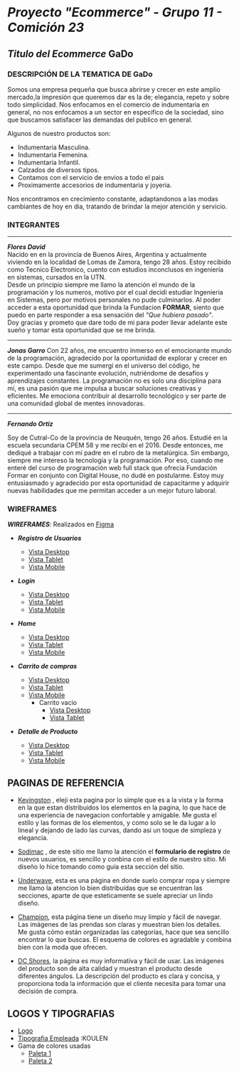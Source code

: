 # **_Proyecto "Ecommerce" - Grupo 11 - Comición 23_**

## _Titulo del Ecommerce_ **GaDo**

### DESCRIPCIÓN DE LA TEMATICA DE GaDo

Somos una empresa pequeña que busca abrirse y crecer en este amplio mercado,la impresión que queremos dar es la de; elegancia, repeto y sobre todo simplicidad. Nos enfocamos en el comercio de indumentaria en general, no nos enfocamos a un sector en especifico de la sociedad, sino que buscamos satisfacer las demandas del publico en general.

Algunos de nuestro productos son:

- Indumentaria Masculina.
- Indumentaria Femenina.
- Indumentaria Infantil.
- Calzados de diversos tipos.
- Contamos con el servicio de envios a todo el pais
- Proximamente accesorios de indumentaria y joyeria.

Nos encontramos en crecimiento constante, adaptandonos a las modas cambiantes de hoy en dia, tratando de brindar la mejor atención y servicio.

### **INTEGRANTES**

---

**_Flores David_**  
Nacido en en la provincia de Buenos Aires, Argentina y actualmente viviendo en la localidad de Lomas de Zamora, tengo 28 años. Estoy recibido como Tecnico Electronico, cuento con estudios inconclusos en ingenieria en sistemas, cursados en la UTN.  
Desde un principio siempre me llamo la atención el mundo de la programación y los numeros, motivo por el cual decidi estudiar Ingenieria en Sistemas, pero por motivos personales no pude culminarlos. Al poder acceder a esta oportunidad que brinda la Fundacion **FORMAR**, siento que puedo en parte responder a esa sensación del _"Que hubiera pasado"_.  
Doy gracias y prometo que dare todo de mi para poder llevar adelante este sueño y tomar esta oportunidad que se me brinda.

---

**_Jonas Garro_**
Con 22 años, me encuentro inmerso en el emocionante mundo de la programación, agradecido por la oportunidad de explorar y crecer en este campo. Desde que me sumergí en el universo del código, he experimentado una fascinante evolución, nutriéndome de desafíos y aprendizajes constantes.
La programación no es solo una disciplina para mí, es una pasión que me impulsa a buscar soluciones creativas y eficientes. Me emociona contribuir al desarrollo tecnológico y ser parte de una comunidad global de mentes innovadoras.

---

**_Fernando Ortiz_**

Soy de Cutral-Co de la provincia de Neuquén, tengo 26 años. Estudié en la escuela secundaria CPEM 58 y me recibí en el 2016. Desde entonces, me dediqué a trabajar con mi padre en el rubro de la metalúrgica. Sin embargo, siempre me intereso la tecnología y la programación. Por eso, cuando me enteré del curso de programación web full stack que ofrecía Fundación Formar en conjunto con Digital House, no dudé en postularme. Estoy muy entusiasmado y agradecido por esta oportunidad de capacitarme y adquirir nuevas habilidades que me permitan acceder a un mejor futuro laboral.

### **WIREFRAMES**

**_WIREFRAMES_**: Realizados en [Figma](https://www.figma.com/file/6krQTkdRT4g8fRSEQ7532B/Pagina-Responsive?type=design&node-id=0%3A1&mode=design&t=mYLnF9MoTCkmBkOz-1)

- **_Registro de Usuarios_**

  - [Vista Desktop](/wireframes/desktop/registro.png)
  - [Vista Tablet](/wireframes/tablet/registro.png)
  - [Vista Mobile](/wireframes/mobile/registro.png)

- **_Login_**

  - [Vista Desktop](/wireframes/desktop/login.png)
  - [Vista Tablet](/wireframes/tablet/login.png)
  - [Vista Mobile](/wireframes/mobile/login.png)

- **_Home_**

  - [Vista Desktop](/wireframes/desktop/home.png)
  - [Vista Tablet](/wireframes/tablet/home.png)
  - [Vista Mobile](/wireframes/mobile/home.png)

- **_Carrito de compras_**
  - [Vista Desktop](/wireframes/desktop/carrito.png)
  - [Vista Tablet](/wireframes/tablet/Carrito.png)
  - [Vista Mobile](/wireframes/mobile/carrito.png)
    - Carrito vacio
      - [Vista Desktop](/wireframes/desktop/Carrito%20vacio.png)
      - [Vista Tablet](/wireframes/tablet/Carrito%20vacio.png)

- **_Detalle de Producto_**
  - [Vista Desktop](/wireframes/desktop/producto.png)
  - [Vista Tablet](/wireframes/tablet/producto.png)
  - [Vista Mobile](/wireframes/mobile/producto.png)

## PAGINAS DE REFERENCIA

- [Kevingston](https://www.kevingston.com/) , eleji esta pagina por lo simple que es a la vista y la forma en la que estan distribuidos los elementos en la pagina, lo que hace de una experiencia de navegacion confortable y amigable. Me gusta el estilo y las formas de los elementos, y como solo se le da lugar a lo lineal y dejando de lado las curvas, dando asi un toque de simpleza y elegancia.

- [Sodimac](https://www.sodimac.com.ar/sodimac-ar/myaccount/register/personal) , de este sitio me llamo la atención el **formulario de registro** de nuevos usuarios, es sencillo y conbina con el estilo de nuestro sitio. Mi diseño lo hice tomando como guía esta sección del sitio.

- [Underwave](https://underwavebrand.com/), esta es una página en donde suelo comprar ropa y siempre me llamo la atencion lo bien distribuidas que se encuentran las secciones, aparte de que esteticamente se suele apreciar un lindo diseño.

- [Champion](https://www.champion.com/), esta página tiene un diseño muy limpio y fácil de navegar. Las imágenes de las prendas son claras y muestran bien los detalles. Me gusta cómo están organizadas las categorías, hace que sea sencillo encontrar lo que buscas. El esquema de colores es agradable y combina bien con la moda que ofrecen.

- [DC Shores](https://www.dcshoes.com.ar/), la página es muy informativa y fácil de usar. Las imágenes del producto son de alta calidad y muestran el producto desde diferentes ángulos. La descripción del producto es clara y concisa, y proporciona toda la información que el cliente necesita para tomar una decisión de compra.
## LOGOS Y TIPOGRAFIAS

- [Logo](</desing/logo/Frame%2017%20(1).png>)
- [Tipografia Empleada](https://fonts.google.com/specimen/Koulen?query=koulen) :KOULEN
- Gama de colores usadas
  - [Paleta 1](/desing/logo/Paleta1.png)
  - [Paleta 2](/desing/logo/Paleta2.png)
